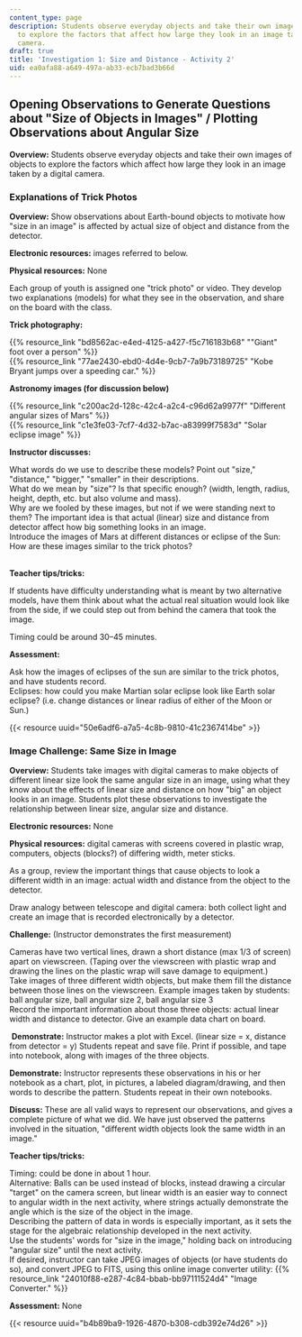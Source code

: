 ```yaml
---
content_type: page
description: Students observe everyday objects and take their own images of objects
  to explore the factors that affect how large they look in an image taken by a digital
  camera.
draft: true
title: 'Investigation 1: Size and Distance - Activity 2'
uid: ea0afa88-a649-497a-ab33-ecb7bad3b66d
---
```

## **Opening Observations to Generate Questions about "Size of Objects in Images" / Plotting Observations about Angular Size**

**Overview:** Students observe everyday objects and take their own images of objects to explore the factors which affect how large they look in an image taken by a digital camera.

### Explanations of Trick Photos

**Overview:** Show observations about Earth-bound objects to motivate how "size in an image" is affected by actual size of object and distance from the detector.

**Electronic resources:** images referred to below.

**Physical resources:** None

Each group of youth is assigned one "trick photo" or video. They develop two explanations (models) for what they see in the observation, and share on the board with the class.

**Trick photography:**

{{% resource_link "bd8562ac-e4ed-4125-a427-f5c716183b68" "\"Giant\" foot over a person" %}}        
{{% resource_link "77ae2430-ebd0-4d4e-9cb7-7a9b73189725" "Kobe Bryant jumps over a speeding car." %}}

**Astronomy images (for discussion below)**

{{% resource_link "c200ac2d-128c-42c4-a2c4-c96d62a9977f" "Different angular sizes of Mars" %}}        
{{% resource_link "c1e3fe03-7cf7-4d32-b7ac-a83999f7583d" "Solar eclipse image" %}}

**Instructor discusses:**

What words do we use to describe these models? Point out "size," "distance," "bigger," "smaller" in their descriptions.         
What do we mean by "size"? Is that specific enough? (width, length, radius, height, depth, etc. but also volume and mass).         
Why are we fooled by these images, but not if we were standing next to them? The important idea is that actual (linear) size and distance from detector affect how big something looks in an image.         
Introduce the images of Mars at different distances or eclipse of the Sun: How are these images similar to the trick photos?         
 

**Teacher tips/tricks:**

If students have difficulty understanding what is meant by two alternative models, have them think about what the actual real situation would look like from the side, if we could step out from behind the camera that took the image.       

Timing could be around 30–45 minutes.       

**Assessment:**

Ask how the images of eclipses of the sun are similar to the trick photos, and have students record.         
Eclipses: how could you make Martian solar eclipse look like Earth solar eclipse? (i.e. change distances or linear radius of either of the Moon or Sun.)

{{< resource uuid="50e6adf6-a7a5-4c8b-9810-41c2367414be" >}}

### Image Challenge: Same Size in Image

**Overview:** Students take images with digital cameras to make objects of different linear size look the same angular size in an image, using what they know about the effects of linear size and distance on how "big" an object looks in an image. Students plot these observations to investigate the relationship between linear size, angular size and distance.

**Electronic resources:** None

**Physical resources:** digital cameras with screens covered in plastic wrap, computers, objects (blocks?) of differing width, meter sticks.

As a group, review the important things that cause objects to look a different width in an image: actual width and distance from the object to the detector.

Draw analogy between telescope and digital camera: both collect light and create an image that is recorded electronically by a detector.

**Challenge:** (Instructor demonstrates the first measurement)

Cameras have two vertical lines, drawn a short distance (max 1/3 of screen) apart on viewscreen. (Taping over the viewscreen with plastic wrap and drawing the lines on the plastic wrap will save damage to equipment.)         
Take images of three different width objects, but make them fill the distance between those lines on the viewscreen. Example images taken by students: ball angular size, ball angular size 2, ball angular size 3        
Record the important information about those three objects: actual linear width and distance to detector. Give an example data chart on board.

 **Demonstrate:** Instructor makes a plot with Excel. (linear size = x, distance from detector = y) Students repeat and save file. Print if possible, and tape into notebook, along with images of the three objects.

**Demonstrate:** Instructor represents these observations in his or her notebook as a chart, plot, in pictures, a labeled diagram/drawing, and then words to describe the pattern. Students repeat in their own notebooks.

**Discuss:** These are all valid ways to represent our observations, and gives a complete picture of what we did. We have just observed the patterns involved in the situation, "different width objects look the same width in an image."

**Teacher tips/tricks:**

Timing: could be done in about 1 hour.         
Alternative: Balls can be used instead of blocks, instead drawing a circular "target" on the camera screen, but linear width is an easier way to connect to angular width in the next activity, where strings actually demonstrate the angle which is the size of the object in the image.         
Describing the pattern of data in words is especially important, as it sets the stage for the algebraic relationship developed in the next activity.         
Use the students' words for "size in the image," holding back on introducing "angular size" until the next activity.         
If desired, instructor can take JPEG images of objects (or have students do so), and convert JPEG to FITS, using this online image converter utility: {{% resource_link "24010f88-e287-4c84-bbab-bb97111524d4" "Image Converter." %}}

**Assessment:** None

{{< resource uuid="b4b89ba9-1926-4870-b308-cdb392e74d26" >}}